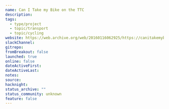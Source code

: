 ```yaml
---
name: Can I Take my Bike on the TTC
description:
tags:
  - type/project
  - topic/transport
  - topic/cycling
website: https://web.archive.org/web/20160116062925/https://canitakemybikeonthettc.ca/
slackChannel:
gitrepo:
fromBreakout: false
launched: true
online: false
dateActiveFirst:
dateActiveLast:
notes:
source:
hacknight:
status_archive: ""
status_community: unknown
feature: false
---
```

